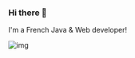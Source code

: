 ### Hi there 👋

I'm a French Java & Web developer! 

![img](https://github-readme-stats.vercel.app/api?username=SkyCraft78&show_icons=true&theme=onedark) 
